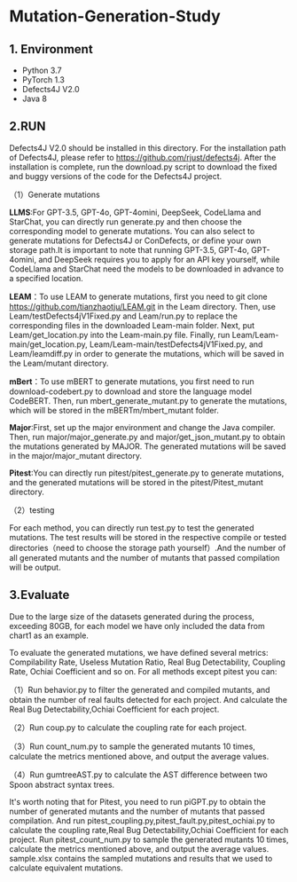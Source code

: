# Mutation-Generation-Study

## 1. Environment
* Python 3.7
* PyTorch 1.3
* Defects4J V2.0
* Java 8

## 2.RUN
Defects4J V2.0 should be installed in this directory. For the installation path of Defects4J, please refer to https://github.com/rjust/defects4j. After the installation is complete, run the download.py script to download the fixed and buggy versions of the code for the Defects4J project.

（1）Generate mutations

**LLMS**:For GPT-3.5, GPT-4o, GPT-4omini, DeepSeek, CodeLlama and StarChat, you can directly run generate.py and then choose the corresponding model to generate mutations. You can also select to generate mutations for Defects4J or ConDefects, or define your own storage path.It is important to note that running GPT-3.5, GPT-4o, GPT-4omini, and DeepSeek requires you to apply for an API key yourself, while CodeLlama and StarChat need the models to be downloaded in advance to a specified location.

**LEAM**：To use LEAM to generate mutations, first you need to git clone https://github.com/tianzhaotju/LEAM.git in the Leam directory. Then, use Leam/testDefects4jV1Fixed.py and Leam/run.py to replace the corresponding files in the downloaded Leam-main folder. Next, put Leam/get_location.py into the Leam-main.py file. Finally, run Leam/Leam-main/get_location.py, Leam/Leam-main/testDefects4jV1Fixed.py, and Leam/leamdiff.py in order to generate the mutations, which will be saved in the Leam/mutant directory.

**mBert**：To use mBERT to generate mutations, you first need to run download-codebert.py to download and store the language model CodeBERT. Then, run mbert_generate_mutant.py to generate the mutations, which will be stored in the mBERTm/mbert_mutant folder.

**Major**:First, set up the major environment and change the Java compiler. Then, run major/major_generate.py and major/get_json_mutant.py to obtain the mutations generated by MAJOR. The generated mutations will be saved in the major/major_mutant directory.

**Pitest**:You can directly run pitest/pitest_generate.py to generate mutations, and the generated mutations will be stored in the pitest/Pitest_mutant directory.

（2）testing

For each method, you can directly run test.py to test the generated mutations. The test results will be stored in the respective compile or tested directories（need to choose the storage path yourself）.And the number of all generated mutants and the number of mutants that passed compilation will be output.



## 3.Evaluate
Due to the large size of the datasets generated during the process, exceeding 80GB, for each model we have only included the data from chart1 as an example.

To evaluate the generated mutations, we have defined several metrics: Compilability Rate, Useless Mutation Ratio, Real Bug Detectability, Coupling Rate, Ochiai Coefficient and so on. For all methods except pitest you can:

（1）Run behavior.py to filter the generated and compiled mutants, and obtain the number of real faults detected for each project. And calculate the Real Bug Detectability,Ochiai Coefficient for each project.

（2）Run coup.py to calculate the coupling rate for each project.

（3）Run count_num.py to sample the generated mutants 10 times, calculate the metrics mentioned above, and output the average values.

（4）Run gumtreeAST.py to calculate the AST difference between two Spoon abstract syntax trees.

It's worth noting that for Pitest, you need to run piGPT.py to obtain the number of generated mutants and the number of mutants that passed compilation. And run pitest_coupling.py,pitest_fault.py,pitest_ochiai.py to calculate the coupling rate,Real Bug Detectability,Ochiai Coefficient for each project. Run pitest_count_num.py to sample the generated mutants 10 times, calculate the metrics mentioned above, and output the average values. sample.xlsx contains the sampled mutations and results that we used to calculate equivalent mutations.
